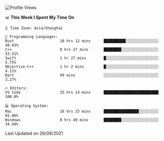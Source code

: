 <!--START_SECTION:waka-->
![Profile Views](http://img.shields.io/badge/Profile%20Views-3-blue)

📊 **This Week I Spent My Time On** 

```text
⌚︎ Time Zone: Asia/Shanghai

💬 Programming Languages: 
Rust                     10 hrs 12 mins      ██████████░░░░░░░░░░░░░░░   40.43% 
C++                      8 hrs 27 mins       ████████░░░░░░░░░░░░░░░░░   33.51% 
Swift                    1 hr 27 mins        █░░░░░░░░░░░░░░░░░░░░░░░░   5.75% 
Objective-C++            1 hr 2 mins         █░░░░░░░░░░░░░░░░░░░░░░░░   4.11% 
Dart                     49 mins             ░░░░░░░░░░░░░░░░░░░░░░░░░   3.27%

🔥 Editors: 
VS Code                  25 hrs 14 mins      █████████████████████████   100.0%

💻 Operating System: 
Mac                      16 hrs 25 mins      ████████████████░░░░░░░░░   65.06% 
Windows                  8 hrs 49 mins       ████████░░░░░░░░░░░░░░░░░   34.94%

```


 Last Updated on 26/06/2021
<!--END_SECTION:waka-->
